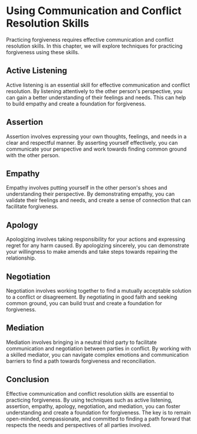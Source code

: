 # Using Communication and Conflict Resolution Skills

Practicing forgiveness requires effective communication and conflict resolution skills. In this chapter, we will explore techniques for practicing forgiveness using these skills.

Active Listening
----------------

Active listening is an essential skill for effective communication and conflict resolution. By listening attentively to the other person's perspective, you can gain a better understanding of their feelings and needs. This can help to build empathy and create a foundation for forgiveness.

Assertion
---------

Assertion involves expressing your own thoughts, feelings, and needs in a clear and respectful manner. By asserting yourself effectively, you can communicate your perspective and work towards finding common ground with the other person.

Empathy
-------

Empathy involves putting yourself in the other person's shoes and understanding their perspective. By demonstrating empathy, you can validate their feelings and needs, and create a sense of connection that can facilitate forgiveness.

Apology
-------

Apologizing involves taking responsibility for your actions and expressing regret for any harm caused. By apologizing sincerely, you can demonstrate your willingness to make amends and take steps towards repairing the relationship.

Negotiation
-----------

Negotiation involves working together to find a mutually acceptable solution to a conflict or disagreement. By negotiating in good faith and seeking common ground, you can build trust and create a foundation for forgiveness.

Mediation
---------

Mediation involves bringing in a neutral third party to facilitate communication and negotiation between parties in conflict. By working with a skilled mediator, you can navigate complex emotions and communication barriers to find a path towards forgiveness and reconciliation.

Conclusion
----------

Effective communication and conflict resolution skills are essential to practicing forgiveness. By using techniques such as active listening, assertion, empathy, apology, negotiation, and mediation, you can foster understanding and create a foundation for forgiveness. The key is to remain open-minded, compassionate, and committed to finding a path forward that respects the needs and perspectives of all parties involved.



